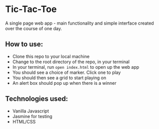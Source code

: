 Tic-Tac-Toe
==========
A single page web app - main functionality and simple interface created over the course of one day.

How to use:
-------
* Clone this repo to your local machine
* Change to the root directory of the repo, in your terminal
* In your terminal, run `open index.html` to open up the web app
* You should see a choice of marker. Click one to play
* You should then see a grid to start playing on
* An alert box should pop up when there is a winner

Technologies used:
------
* Vanilla Javascript
* Jasmine for testing
* HTML/CSS
